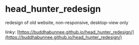 # head_hunter_redesign
redesign of old website, non-responsive, desktop-view only

linky: [https://buddhabunnee.github.io/head_hunter_redesign/](https://buddhabunnee.github.io/head_hunter_redesign/)
